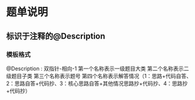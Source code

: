 # 题单说明
## 标识于注释的@Description 
### 模板格式
@Description : 双指针-相向-1
第一个名称表示一级题目大类
第二个名称表示二级题目子类
第三个名称表示题号
第四个名称表示解答情况（1：思路+代码自答、2：思路自答+代码抄、3：核心思路自答+其他情况思路抄+代码抄、4：思路抄+代码抄）